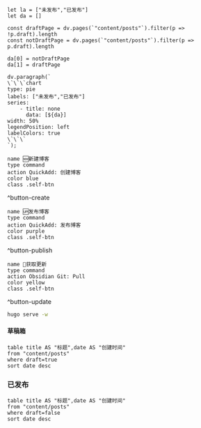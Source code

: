 ```dataviewjs
let la = ["未发布","已发布"]
let da = []

const draftPage = dv.pages(`"content/posts"`).filter(p => !p.draft).length
const notDraftPage = dv.pages(`"content/posts"`).filter(p => p.draft).length

da[0] = notDraftPage
da[1] = draftPage

dv.paragraph(`
\`\`\`chart
type: pie
labels: ["未发布","已发布"]
series:
    - title: none
      data: [${da}]
width: 50%
legendPosition: left
labelColors: true
\`\`\`
`);
```

```button
name 🆕新建博客
type command
action QuickAdd: 创建博客
color blue
class .self-btn
```
^button-create

```button
name 🆙发布博客
type command
action QuickAdd: 发布博客
color purple
class .self-btn
```
^button-publish

```button
name 🔄获取更新
type command
action Obsidian Git: Pull
color yellow
class .self-btn
```
^button-update


```bash
hugo serve -w
```

#### 草稿箱
```dataview
table title AS "标题",date AS "创建时间"
from "content/posts"
where draft=true
sort date desc
```

### 已发布
```dataview
table title AS "标题",date AS "创建时间"
from "content/posts"
where draft=false
sort date desc
```